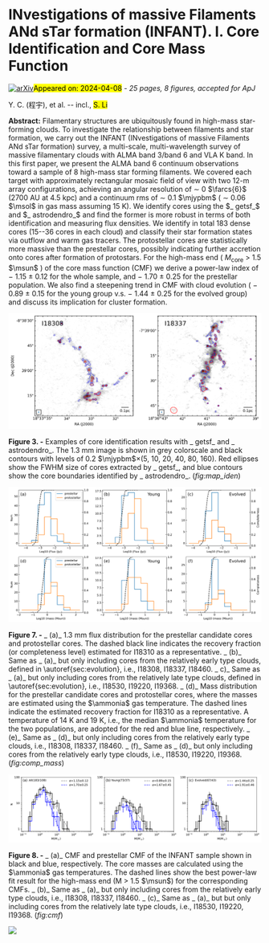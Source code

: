 <div class="macros" style="visibility:hidden;">
$\newcommand{\ensuremath}{}$
$\newcommand{\xspace}{}$
$\newcommand{\object}[1]{\texttt{#1}}$
$\newcommand{\farcs}{{.}''}$
$\newcommand{\farcm}{{.}'}$
$\newcommand{\arcsec}{''}$
$\newcommand{\arcmin}{'}$
$\newcommand{\ion}[2]{#1#2}$
$\newcommand{\textsc}[1]{\textrm{#1}}$
$\newcommand{\hl}[1]{\textrm{#1}}$
$\newcommand{\footnote}[1]{}$
$\newcommand{\kms}{\mbox{km s^{-1}}}$
$\newcommand{\kmspc}{\mbox{km s^{-1} pc^{-1}}}$
$\newcommand{\sqc}{\mbox{cm^{-2}}}$
$\newcommand{ç}{\mbox{cm^{-3}}}$
$\newcommand{\lsol}{\mbox{L_\odot}}$
$\newcommand{\msol}{\mbox{M_\odot}}$
$\newcommand{\msolpyr}{\mbox{M_\odot yr^{-1}}}$
$\newcommand{\mujypbm}{\mbox{\muJy beam^{-1}}}$
$\newcommand{\mjypbm}{\mbox{mJy beam^{-1}}}$
$\newcommand{\jypbm}{\mbox{Jy beam^{-1}}}$
$\newcommand{\hii}{\mbox{H {\sc ii}}}$
$\newcommand{\vlsr}{\mbox{V_\text{lsr}}}$
$\newcommand{\methanol}{\mbox{\rm CH_3OH}}$
$\newcommand{\ntwodp}{\mbox{\rm N_2D^+}}$
$\newcommand{\ntwohp}{\mbox{\rm N_2H^+}}$
$\newcommand{\htwoco}{\mbox{\rm H_2CO}}$
$\newcommand{\ceighteeno}{\mbox{\rm C^{18}O}}$
$\newcommand{\thirteenco}{\mbox{\rm ^{13}CO}}$
$\newcommand{\dcop}{\mbox{\rm DCO^+}}$
$\newcommand{\hcop}{\mbox{\rm HCO^+}}$
$\newcommand{\dcn}{\mbox{\rm DCN}}$
$\newcommand{\ammonia}{\mbox{\rm NH_3}}$
$\newcommand{\gcm}{\mbox{g cm^{-2}}}$
$\newcommand{\lsun}{\mbox{ L_\odot}}$
$\newcommand{\msun}{\mbox{ M_\odot}}$
$\newcommand{\msunyr}{\mbox{ M_\odot yr^{-1}}}$
$\newcommand{\arraystretch}{1.0}$
$\newcommand{\arraystretch}{1.0}$
$\newcommand{\arraystretch}{1.0}$
$\newcommand{\arraystretch}{1.0}$
$\newcommand{\arraystretch}{1.0}$</div>



<div id="title">

# INvestigations of massive Filaments ANd sTar formation (INFANT). I. Core Identification and Core Mass Function

</div>
<div id="comments">

[![arXiv](https://img.shields.io/badge/arXiv-2404.03858-b31b1b.svg)](https://arxiv.org/abs/2404.03858)<mark>Appeared on: 2024-04-08</mark> -  _25 pages, 8 figures, accepted for ApJ_

</div>
<div id="authors">

Y. C. (程宇), et al. -- incl., <mark>S. Li</mark>

</div>
<div id="abstract">

**Abstract:** Filamentary structures are ubiquitously found in high-mass star-forming clouds. To investigate the relationship between filaments and star formation, we carry out the INFANT (INvestigations of massive Filaments ANd sTar formation) survey, a multi-scale, multi-wavelength survey of massive filamentary clouds with ALMA band 3/band 6 and VLA K band. In this first paper, we present the ALMA band 6 continuum observations toward a sample of 8 high-mass star forming filaments. We covered each target with approximately rectangular mosaic field of view with two 12-m array configurations, achieving an angular resolution of $\sim$ 0 $\farcs{6}$ (2700 AU at 4.5 kpc) and a continuum rms of $\sim$ 0.1 $\mjypbm$ ( $\sim$ 0.06 $\msol$ in gas mass assuming 15 K). We identify cores using the $_ getsf_$ and $_ astrodendro_$ and find the former is more robust in terms of both identification and measuring flux densities. We identify in total 183 dense cores (15--36 cores in each cloud) and classify their star formation states via outflow and warm gas tracers. The protostellar cores are statistically more massive than the prestellar cores, possibly indicating further accretion onto cores after formation of protostars. For the high-mass end ( $M_\text{core}$ $>$ 1.5 $\msun$ ) of the core mass function (CMF) we derive a power-law index of $-$ 1.15 $\pm$ 0.12 for the whole sample, and $-$ 1.70 $\pm$ 0.25 for the prestellar population. We also find a steepening trend in CMF with cloud evolution ( $-$ 0.89 $\pm$ 0.15 for the young group v.s. $-$ 1.44 $\pm$ 0.25 for the evolved group) and discuss its implication for cluster formation.

</div>

<div id="div_fig1">

<img src="tmp_2404.03858/./fmap_iden.png" alt="Fig3" width="100%"/>

**Figure 3. -** Examples of core identification results with _ getsf_ and _ astrodendro_.
The 1.3 mm image is shown in grey colorscale and black contours with levels of 0.2 $\mjypbm$$\times$(5, 10, 20, 40, 80, 160). Red ellipses show the FWHM size of cores extracted by _ getsf_, and blue contours show the core boundaries identified by _ astrodendro_.  (*fig:map_iden*)

</div>
<div id="div_fig2">

<img src="tmp_2404.03858/./fcomp_mass_update.png" alt="Fig7" width="100%"/>

**Figure 7. -** _ (a)_ 1.3 mm flux distribution for the prestellar candidate cores and protostellar cores. The dashed black line indicates the recovery fraction (or completeness level) estimated for I18310 as a representative. _ (b)_ Same as _ (a)_ but only including cores from the relatively early type clouds, defined in \autoref{sec:evolution}, i.e., I18308, I18337, I18460. _ c)_ Same as _ (a)_ but only including cores from the relatively late type clouds, defined in \autoref{sec:evolution}, i.e., I18530, I19220, I19368. _ (d)_ Mass distribution for the prestellar candidate cores and protostellar cores, where the masses are estimated using the $\ammonia$  gas temperature. The dashed lines indicate the estimated recovery fraction for I18310 as a representative. A temperature of 14 K and 19 K, i.e., the median $\ammonia$  temperature for the two populations, are adopted for the red and blue line, respectively. _ (e)_ Same as _ (d)_ but only including cores from the relatively early type clouds, i.e., I18308, I18337, I18460. _ (f)_ Same as _ (d)_ but only including cores from the relatively early type clouds, i.e., I18530, I19220, I19368.
 (*fig:comp_mass*)

</div>
<div id="div_fig3">

<img src="tmp_2404.03858/./fcmf_combine.getsf.3panel.png" alt="Fig8" width="100%"/>

**Figure 8. -** _ (a)_ CMF and prestellar CMF of the INFANT sample shown in black and blue, respectively. The core masses are calculated using the $\ammonia$  gas temperatures. The dashed lines show the best power-law fit result for the high-mass end (M $>$ 1.5 $\msun$) for the corresponding CMFs. _ (b)_ Same as _ (a)_ but only including cores from the relatively early type clouds, i.e., I18308, I18337, I18460.  _ (c)_ Same as _ (a)_ but but only including cores from the relatively late type clouds, i.e., I18530, I19220, I19368.  (*fig:cmf*)

</div><div id="qrcode"><img src=https://api.qrserver.com/v1/create-qr-code/?size=100x100&data="https://arxiv.org/abs/2404.03858"></div>